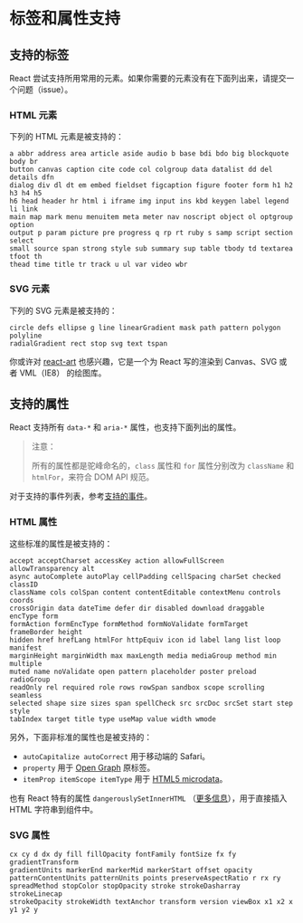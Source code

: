 # 标签和属性支持


## 支持的标签

React 尝试支持所用常用的元素。如果你需要的元素没有在下面列出来，请提交一个问题（issue）。

### HTML 元素

下列的 HTML 元素是被支持的：

```
a abbr address area article aside audio b base bdi bdo big blockquote body br
button canvas caption cite code col colgroup data datalist dd del details dfn
dialog div dl dt em embed fieldset figcaption figure footer form h1 h2 h3 h4 h5
h6 head header hr html i iframe img input ins kbd keygen label legend li link
main map mark menu menuitem meta meter nav noscript object ol optgroup option
output p param picture pre progress q rp rt ruby s samp script section select
small source span strong style sub summary sup table tbody td textarea tfoot th
thead time title tr track u ul var video wbr
```

### SVG 元素

下列的 SVG 元素是被支持的：

```
circle defs ellipse g line linearGradient mask path pattern polygon polyline
radialGradient rect stop svg text tspan
```

你或许对 [react-art](https://github.com/facebook/react-art) 也感兴趣，它是一个为 React 写的渲染到 Canvas、SVG 或者 VML（IE8） 的绘图库。


## 支持的属性

React 支持所有 `data-*` 和 `aria-*` 属性，也支持下面列出的属性。

> 注意：
>
> 所有的属性都是驼峰命名的，`class` 属性和 `for` 属性分别改为 `className` 和 `htmlFor`，来符合 DOM API 规范。

对于支持的事件列表，参考[支持的事件](/react/docs/events.html)。

### HTML 属性

这些标准的属性是被支持的：

```
accept acceptCharset accessKey action allowFullScreen allowTransparency alt
async autoComplete autoPlay cellPadding cellSpacing charSet checked classID
className cols colSpan content contentEditable contextMenu controls coords
crossOrigin data dateTime defer dir disabled download draggable encType form
formAction formEncType formMethod formNoValidate formTarget frameBorder height
hidden href hrefLang htmlFor httpEquiv icon id label lang list loop manifest
marginHeight marginWidth max maxLength media mediaGroup method min multiple
muted name noValidate open pattern placeholder poster preload radioGroup
readOnly rel required role rows rowSpan sandbox scope scrolling seamless
selected shape size sizes span spellCheck src srcDoc srcSet start step style
tabIndex target title type useMap value width wmode
```

另外，下面非标准的属性也是被支持的：

- `autoCapitalize autoCorrect` 用于移动端的 Safari。
- `property` 用于 [Open Graph](http://ogp.me/) 原标签。
- `itemProp itemScope itemType` 用于 [HTML5 microdata](http://schema.org/docs/gs.html)。

也有 React 特有的属性 `dangerouslySetInnerHTML` （[更多信息](/react/docs/special-non-dom-attributes.html)），用于直接插入 HTML 字符串到组件中。

### SVG 属性

```
cx cy d dx dy fill fillOpacity fontFamily fontSize fx fy gradientTransform
gradientUnits markerEnd markerMid markerStart offset opacity
patternContentUnits patternUnits points preserveAspectRatio r rx ry
spreadMethod stopColor stopOpacity stroke strokeDasharray strokeLinecap
strokeOpacity strokeWidth textAnchor transform version viewBox x1 x2 x y1 y2 y
```

